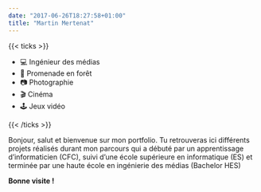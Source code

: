 ```yaml
---
date: "2017-06-26T18:27:58+01:00"
title: "Martin Mertenat"
---
```

{{< ticks >}} 

* 💻   Ingénieur des médias 
* 🌲    Promenade en forêt 
* 📷    Photographie  
* 🎬 Cinéma
* 🕹️ Jeux vidéo 


{{< /ticks >}}

Bonjour, salut et bienvenue sur mon portfolio. Tu retrouveras ici différents projets réalisés durant mon parcours qui a débuté par un apprentissage d’informaticien (CFC), suivi  d’une école supérieure en informatique (ES) et terminée par une haute école en ingénierie des médias (Bachelor HES)

 **Bonne visite !**

